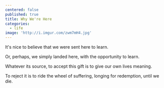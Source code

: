 ```yaml
---
centered: false
published: true
title: Why We're Here
categories:
  - life
image: 'http://i.imgur.com/zwm7mH4.jpg'
---
```

It's nice to believe
that we were sent here to learn.

Or, perhaps,
we simply landed here,
with the opportunity to learn.

Whatever its source,
to accept this gift
is to give our own lives meaning.

To reject it
is to ride the wheel of suffering,
longing for redemption,
until we die.
